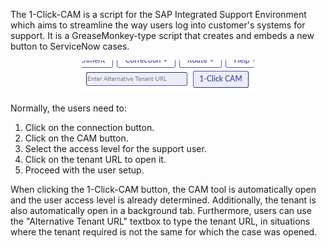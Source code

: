 The 1-Click-CAM is a script for the SAP Integrated Support Environment which aims to streamline the way users log into customer's systems for support. It is a GreaseMonkey-type script that creates and embeds a new button to ServiceNow cases.</br>
<p align="center">
  <img src="https://github.com/zDontTouch/1-Click-CAM/blob/f3675e313bba49b51347229048f22cba1d4717b2/1_Click_Cam_1.png" />
</p>


Normally, the users need to:
1. Click on the connection button.
2. Click on the CAM button.
3. Select the access level for the support user.
4. Click on the tenant URL to open it.
5. Proceed with the user setup.

When clicking the 1-Click-CAM button, the CAM tool is automatically open and the user access level is already determined. Additionally, the tenant is also automatically open in a background tab.
Furthermore, users can use the "Alternative Tenant URL" textbox to type the tenant URL, in situations where the tenant required is not the same for which the case was opened.
